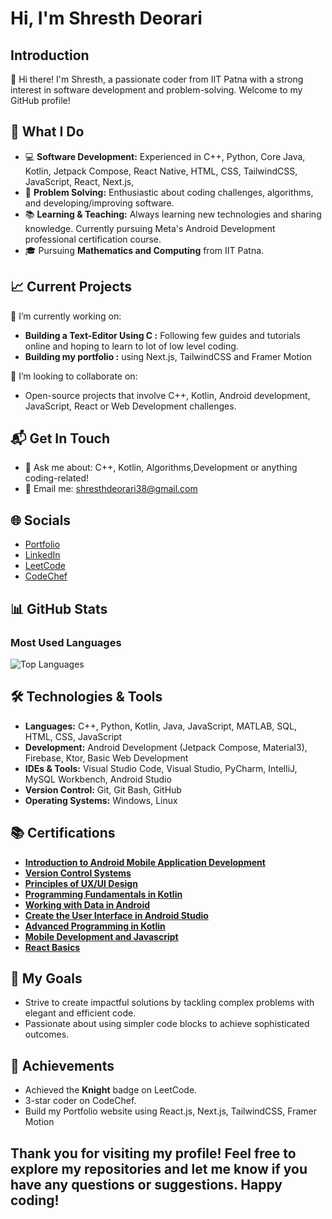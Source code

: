 # Hi, I'm Shresth Deorari

## Introduction
👋 Hi there! I'm Shresth, a passionate coder from IIT Patna with a strong interest in software development and problem-solving. Welcome to my GitHub profile!

## 🚀 What I Do
- 💻 **Software Development:** Experienced in C++, Python, Core Java, Kotlin, Jetpack Compose, React Native, HTML, CSS, TailwindCSS, JavaScript, React, Next.js,
- 🧩 **Problem Solving:** Enthusiastic about coding challenges, algorithms, and developing/improving software.
- 📚 **Learning & Teaching:** Always learning new technologies and sharing knowledge. Currently pursuing Meta's Android Development professional certification course.
- 🎓 Pursuing **Mathematics and Computing** from IIT Patna.

## 📈 Current Projects
🔭 I’m currently working on:
- **Building a Text-Editor Using C :** Following few guides and tutorials online and hoping to learn to lot of low level coding.
- **Building my portfolio :** using Next.js, TailwindCSS and Framer Motion

👯 I’m looking to collaborate on:
- Open-source projects that involve C++, Kotlin, Android development, JavaScript, React or Web Development challenges.

## 📬 Get In Touch
- 💬 Ask me about: C++, Kotlin, Algorithms,Development or anything coding-related!
- 📧 Email me: [shresthdeorari38@gmail.com](mailto:shresthdeorari38@gmail.com)

## 🌐 Socials
- [Portfolio](https://shresth-deorari.github.io/Portfolio/)
- [LinkedIn](https://www.linkedin.com/in/shresth-deorari-iit-patna/)
- [LeetCode](https://leetcode.com/u/Shresth_Deorari/)
- [CodeChef](https://www.codechef.com/users/sahabrocker)

## 📊 GitHub Stats

### Most Used Languages
![Top Languages](https://github-readme-stats.vercel.app/api/top-langs/?username=Shresth-Deorari&layout=compact&hide=css,Shell,Procfile&hide_border=true&theme=tokyonight&card_width=450&cache_seconds=1800)

## 🛠️ Technologies & Tools
- **Languages:** C++, Python, Kotlin, Java, JavaScript, MATLAB, SQL, HTML, CSS, JavaScript
- **Development:** Android Development (Jetpack Compose, Material3), Firebase, Ktor, Basic Web Development
- **IDEs & Tools:** Visual Studio Code, Visual Studio, PyCharm, IntelliJ, MySQL Workbench, Android Studio
- **Version Control:** Git, Git Bash, GitHub
- **Operating Systems:** Windows, Linux

## 📚 Certifications
- **[Introduction to Android Mobile Application Development](https://coursera.org/share/17d626b0130801749f4391533f1c2a84)**
- **[Version Control Systems](https://coursera.org/share/49580534fb0f1ab2988e64b488636998)**
- **[Principles of UX/UI Design](https://coursera.org/share/cf9dc01fe9c4a254cd2a8d818d26f25d)**
- **[Programming Fundamentals in Kotlin](https://coursera.org/share/2d6e3af6a2cffc0ccfbbf5b8ea3c4dbf)**
- **[Working with Data in Android](https://coursera.org/share/e6985c4454a4b4185d51ff11ea5a6345)**
- **[Create the User Interface in Android Studio](https://coursera.org/share/15ee2213c72d6f69dff409d09c9a9310)**
- **[Advanced Programming in Kotlin](https://coursera.org/share/3d6b50d91593a4f87b38e3407f558fba)**
- **[Mobile Development and Javascript](https://coursera.org/share/75e6b390db236e44896265989953a253)**
- **[React Basics](https://coursera.org/share/16efd654f316ae2f2a62840a48f48159)**

## 🎯 My Goals
- Strive to create impactful solutions by tackling complex problems with elegant and efficient code.
- Passionate about using simpler code blocks to achieve sophisticated outcomes.

## 🌟 Achievements
- Achieved the **Knight** badge on LeetCode.
- 3-star coder on CodeChef.
- Build my Portfolio website using React.js, Next.js, TailwindCSS, Framer Motion

## Thank you for visiting my profile! Feel free to explore my repositories and let me know if you have any questions or suggestions. Happy coding!
